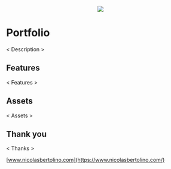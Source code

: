 <p align="center">
  <img src="https://i.imgur.com/1bJ2VuT.png">
</p>

# Portfolio

< Description >

## Features

< Features >

## Assets

< Assets >

## Thank you

< Thanks >

[www.nicolasbertolino.com](https://www.nicolasbertolino.com/)
